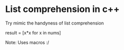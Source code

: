 # List comprehension in c++

Try mimic the handyness of list comprehension

result = [x*x for x in nums]

Note: Uses macros :/